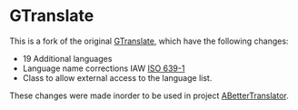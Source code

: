 # GTranslate
This is a fork of the original [GTranslate](https://github.com/d4n3436/GTranslate), which have the following changes:
* 19 Additional languages
* Language name corrections IAW [ISO 639-1](https://en.wikipedia.org/wiki/List_of_ISO_639-1_codes)
* Class to allow external access to the language list.

These changes were made inorder to be used in project [ABetterTranslator](https://github.com/David-Maisonave/ABetterTranslator).
